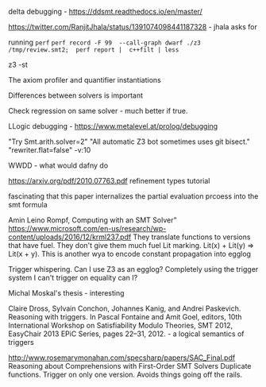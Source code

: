 
delta debugging  - https://ddsmt.readthedocs.io/en/master/

https://twitter.com/RanjitJhala/status/1391074098441187328 - jhala asks for 

running `perf`
`perf record -F 99  --call-graph dwarf ./z3 /tmp/review.smt2;  perf report |  c++filt | less`

z3 -st

The axiom profiler and quantifier instantiations

Differences between solvers is important

Check regression on same solver - much better if true.

LLogic debugging - https://www.metalevel.at/prolog/debugging

"Try Smt.arith.solver=2"
"All automatic Z3 bot sometimes uses git bisect."
"rewriter.flat=false"
-v:10


WWDD - what would dafny do


https://arxiv.org/pdf/2010.07763.pdf refinement types tutorial

fascinating that this paper internalizes the partial evaluation prcoess into the smt formula

Amin Leino Rompf, Computing with an SMT Solver” https://www.microsoft.com/en-us/research/wp-content/uploads/2016/12/krml237.pdf
They translate functions to versions that have fuel. They don't give them much fuel
Lit marking. 
Lit(x) + Lit(y) => Lit(x + y). This is another wya to encode constant propagation into egglog 

Trigger whispering. Can I use Z3 as an egglog? Completely using the trigger system I can't trigger on equality can I?

Michal Moskal's thesis - interesting

Claire Dross, Sylvain Conchon, Johannes Kanig, and Andrei Paskevich. Reasoning with
triggers. In Pascal Fontaine and Amit Goel, editors, 10th International Workshop on Satisfiability Modulo Theories, SMT 2012, EasyChair 2013 EPiC Series, pages 22–31, 2012. - a logical semantics of triggers

http://www.rosemarymonahan.com/specsharp/papers/SAC_Final.pdf Reasoning about Comprehensions with
First-Order SMT Solvers
Duplicate functions. Trigger on only one version. Avoids things going off the rails.
